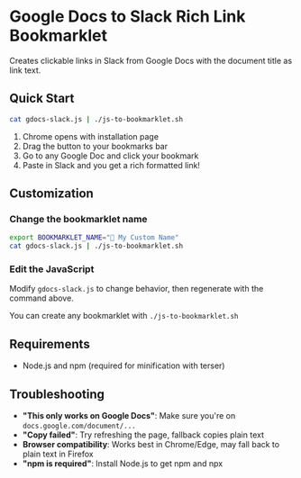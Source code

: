 # Google Docs to Slack Rich Link Bookmarklet

Creates clickable links in Slack from Google Docs with the document title as link text.

## Quick Start

```bash
cat gdocs-slack.js | ./js-to-bookmarklet.sh
```

1. Chrome opens with installation page
2. Drag the button to your bookmarks bar
3. Go to any Google Doc and click your bookmark
4. Paste in Slack and you get a rich formatted link!

## Customization

### Change the bookmarklet name
```bash
export BOOKMARKLET_NAME="📄 My Custom Name"
cat gdocs-slack.js | ./js-to-bookmarklet.sh
```

### Edit the JavaScript
Modify `gdocs-slack.js` to change behavior, then regenerate with the command above.

You can create any bookmarklet with `./js-to-bookmarklet.sh`

## Requirements

- Node.js and npm (required for minification with terser)

## Troubleshooting

- **"This only works on Google Docs"**: Make sure you're on `docs.google.com/document/...`
- **"Copy failed"**: Try refreshing the page, fallback copies plain text
- **Browser compatibility**: Works best in Chrome/Edge, may fall back to plain text in Firefox
- **"npm is required"**: Install Node.js to get npm and npx
